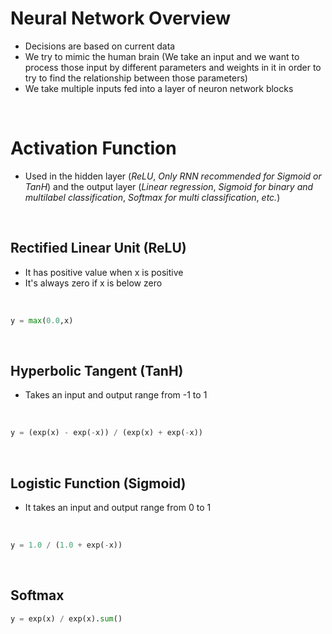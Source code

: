 # Neural Network Overview

* Decisions are based on current data
* We try to mimic the human brain (We take an input and we want to process those input by different parameters and weights in it in order to try to find the relationship between those parameters)
* We take multiple inputs fed into a layer of neuron network blocks

<br>

# Activation Function

* Used in the hidden layer (*ReLU*, *Only RNN recommended for Sigmoid or TanH*) and the output layer (*Linear regression*, *Sigmoid for binary and multilabel classification*, *Softmax for multi classification*, *etc.*)

<br>

## Rectified Linear Unit (ReLU)

* It has positive value when x is positive 
* It's always zero if x is below zero

<br>

```Python
y = max(0.0,x)
```

<br>

## Hyperbolic Tangent (TanH)

* Takes an input and output range from -1 to 1

<br>

```Python
y = (exp(x) - exp(-x)) / (exp(x) + exp(-x))
```

<br>

## Logistic Function (Sigmoid)

* It takes an input and output range from 0 to 1

<br>

```Python
y = 1.0 / (1.0 + exp(-x))
```

<br>

## Softmax

```Python
y = exp(x) / exp(x).sum()
```